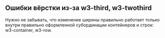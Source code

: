 ## Ошибки вёрстки из-за w3-third, w3-twothird

Нужно не забывать, что изменение ширины правильно работает только внутри правильно оформленной субординации контейнеров и строк: w3-container, w3-row.